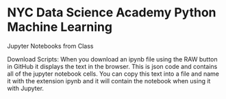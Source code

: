 # NYC Data Science Academy Python Machine Learning 
Jupyter Notebooks from Class


Download Scripts: 
When you download an ipynb file using the RAW button in GitHub it displays the text in the browser. This is json code and contains all of the jupyter notebook cells. You can copy this text into a file and name it with the extension ipynb and it will contain the notebook when using it with Jupyter.

